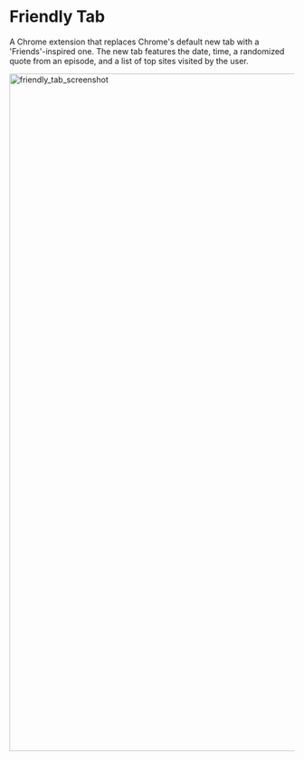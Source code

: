 # Friendly Tab

A Chrome extension that replaces Chrome's default new tab with a 'Friends'-inspired one. The new tab features the date, time, a randomized quote from an episode, and a list of top sites visited by the user.

<img width="1198" alt="friendly_tab_screenshot" src="http://user-images.githubusercontent.com/46634815/57203332-242c7800-6f7d-11e9-8ee6-1d61386c58d7.png">
